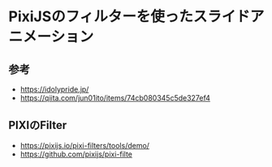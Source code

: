 # PixiJSのフィルターを使ったスライドアニメーション
## 参考
- https://idolypride.jp/
- https://qiita.com/jun01ito/items/74cb080345c5de327ef4

## PIXIのFilter
- https://pixijs.io/pixi-filters/tools/demo/
- https://github.com/pixijs/pixi-filte